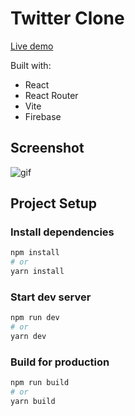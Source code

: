 # Twitter Clone

[Live demo](https://twitter-clone-alkimcaner.vercel.app/)

Built with:

- React
- React Router
- Vite
- Firebase

## Screenshot

![gif](https://github.com/alkimcaner/portfolio/blob/main/public/assets/twitter.gif)

## Project Setup

### Install dependencies

```bash
npm install
# or
yarn install
```

### Start dev server

```bash
npm run dev
# or
yarn dev
```

### Build for production

```bash
npm run build
# or
yarn build
```
